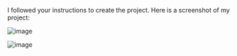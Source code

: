 I followed your instructions to create the project.
Here is a screenshot of my project:

![image](https://github.com/user-attachments/assets/d053905d-d051-4b53-9c61-e87763fb8d93)

![image](https://github.com/user-attachments/assets/b2409e20-ee03-4a67-aa1a-a8aff405f881)
